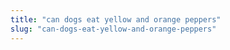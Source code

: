 ```yaml
---
title: "can dogs eat yellow and orange peppers"
slug: "can-dogs-eat-yellow-and-orange-peppers"
---
```


